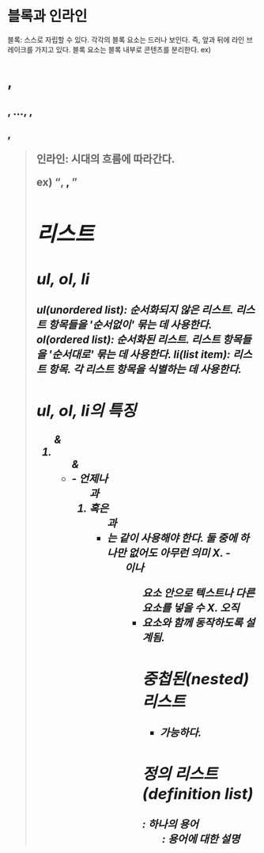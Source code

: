 # 블록과 인라인
블록: 스스로 자립할 수 있다.
각각의 블록 요소는 드러나 보인다. 즉, 앞과 뒤에 라인 브레이크를 가지고 있다. 
블록 요소는 블록 내부로 콘텐츠를 분리한다. 
  ex) <h1>, <h2>, ..., <hb>, <p>, <blockquote>


인라인: 시대의 흐름에 따라간다.

  ex) <q>, <a>, <em> 


# 리스트

## ul, ol, li
ul(unordered list): 순서화되지 않은 리스트. 리스트 항목들을 '순서없이' 묶는 데 사용한다.  
ol(ordered list): 순서화된 리스트. 리스트 항목들을 '순서대로' 묶는 데 사용한다. 
li(list item): 리스트 항목. 각 리스트 항목을 식별하는 데 사용한다. 

## ul, ol, li의 특징 
<ol> & <li>
<ul> & <li>
- 언제나 <ol>과 <li> 혹은 <ul>과 <li>는 같이 사용해야 한다. 둘 중에 하나만 없어도 아무런 의미 X.
- <ol> 이나 <ul> 요소 안으로 텍스트나 다른 요소를 넣을 수 X. 오직 <li>요소와 함께 동작하도록 설계됨.
 
 
## 중첩된(nested) 리스트
- 가능하다. 

## 정의 리스트(definition list)
<dt>: 하나의 용어 
<dd>: 용어에 대한 설명
